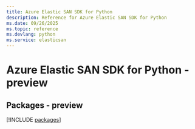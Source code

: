 ```yaml
---
title: Azure Elastic SAN SDK for Python
description: Reference for Azure Elastic SAN SDK for Python
ms.date: 09/26/2025
ms.topic: reference
ms.devlang: python
ms.service: elasticsan
---
```

# Azure Elastic SAN SDK for Python - preview
## Packages - preview
[!INCLUDE [packages](elastic-san-index.md)]